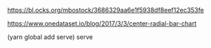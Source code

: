 


https://bl.ocks.org/mbostock/3686329aa6e1f5938df8eef12ec353fe

https://www.onedataset.io/blog/2017/3/3/center-radial-bar-chart



(yarn global add serve)
serve